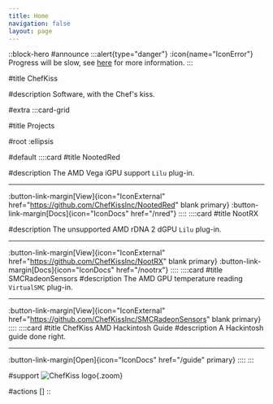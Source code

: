 ```yaml
---
title: Home
navigation: false
layout: page
---
```


::block-hero
#announce
:::alert{type="danger"}
:icon{name="IconError"} Progress will be slow, see [here](/nred#whys-development-not-as-active-now) for more information.
:::

#title
ChefKiss

#description
Software, with the Chef's kiss.

#extra
:::card-grid

#title
Projects

#root
:ellipsis

#default
  ::::card
  #title
  NootedRed

  #description
  The AMD Vega iGPU support `Lilu` plug-in.

  ----

  :button-link-margin[View]{icon="IconExternal" href="https://github.com/ChefKissInc/NootedRed" blank primary}
  :button-link-margin[Docs]{icon="IconDocs" href="/nred"}
  ::::
  ::::card
  #title
  NootRX

  #description
  The unsupported AMD rDNA 2 dGPU `Lilu` plug-in.

  ----

  :button-link-margin[View]{icon="IconExternal" href="https://github.com/ChefKissInc/NootRX" blank primary}
  :button-link-margin[Docs]{icon="IconDocs" href="/nootrx"}
  ::::
  ::::card
  #title
  SMCRadeonSensors
  #description
  The AMD GPU temperature reading `VirtualSMC` plug-in.

  ----

  :button-link-margin[View]{icon="IconExternal" href="https://github.com/ChefKissInc/SMCRadeonSensors" blank primary}
  ::::
  ::::card
  #title
  ChefKiss AMD Hackintosh Guide
  #description
  A Hackintosh guide done right.

  ----

  :button-link-margin[Open]{icon="IconDocs" href="/guide" primary}
  ::::
:::

#support
![ChefKiss logo](/ChefKiss@2x.png){.zoom}

#actions
[]
::
